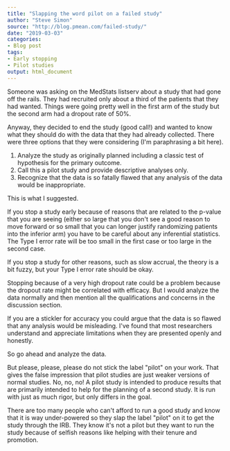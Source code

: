 ```yaml
---
title: "Slapping the word pilot on a failed study"
author: "Steve Simon"
source: "http://blog.pmean.com/failed-study/"
date: "2019-03-03"
categories:
- Blog post
tags:
- Early stopping
- Pilot studies
output: html_document
---
```


Someone was asking on the MedStats listserv about a study that had gone off the rails. They had recruited only about a third of the patients that they had wanted. Things were going pretty well in the first arm of the study but the second arm had a dropout rate of 50%.

Anyway, they decided to end the study (good call!) and wanted to know what they should do with the data that they had already collected. There were three options that they were considering (I'm paraphrasing a bit here).

1.  Analyze the study as originally planned including a classic test of hypothesis for the primary outcome.
2.  Call this a pilot study and provide descriptive analyses only.
3.  Recognize that the data is so fatally flawed that any analysis of the data would be inappropriate.

This is what I suggested.

<!---More--->

If you stop a study early because of reasons that are related to the p-value that you are seeing (either so large that you don't see a good reason to move forward or so small that you can longer justify randomizing patients into the inferior arm) you have to be careful about any inferential statistics. The Type I error rate will be too small in the first case or too large in the second case.

If you stop a study for other reasons,  such as slow accrual, the theory is a bit fuzzy, but your Type I error rate should be okay.

Stopping because of a very high dropout rate could be a problem because the dropout rate might be correlated with efficacy. But I would analyze the data normally and then mention all the qualifications and concerns in the discussion section.

If you are a stickler for accuracy you could argue that the data is so flawed that any analysis would be misleading. I've found that most researchers understand and appreciate limitations when they are presented openly and honestly.

So go ahead and analyze the data.

But please, please, please do not stick the label "pilot" on your work. That gives the false impression that pilot studies are just weaker versions of normal studies. No, no, no! A pilot study is intended to produce results that are primarily intended to help for the planning of a second study. It is run with just as much rigor, but only differs in
the goal.

There are too many people who can't afford to run a good study and know that it is way under-powered so they slap the label "pilot" on it to get the study through the IRB. They know it's not a pilot but they want to run the study because of selfish reasons like helping with their tenure and promotion.

